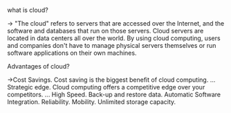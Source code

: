what is cloud?

-> "The cloud" refers to servers that are accessed over the Internet, 
and the software and databases that run on those servers. 
Cloud servers are located in data centers all over the world. 
By using cloud computing, users and companies don't have to manage 
physical servers themselves or run software applications 
on their own machines.

Advantages of cloud?

->Cost Savings. 
Cost saving is the biggest benefit of cloud computing. ...
Strategic edge.
Cloud computing offers a competitive edge over your competitors. ...
High Speed.
Back-up and restore data.
Automatic Software Integration.
Reliability.
Mobility.
Unlimited storage capacity.
